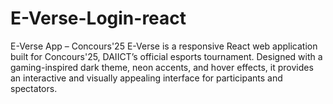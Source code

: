 # E-Verse-Login-react
E-Verse App – Concours'25  E-Verse is a responsive React web application built for Concours'25, DAIICT’s official esports tournament. Designed with a gaming-inspired dark theme, neon accents, and hover effects, it provides an interactive and visually appealing interface for participants and spectators.
